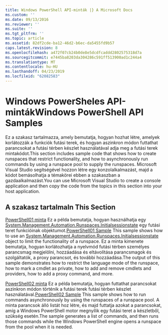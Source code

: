 ```yaml
---
title: Windows PowerShell API-minták |} A Microsoft Docs
ms.custom: ''
ms.date: 09/13/2016
ms.reviewer: ''
ms.suite: ''
ms.tgt_pltfrm: ''
ms.topic: article
ms.assetid: 82df2cde-ba12-46d2-b6ec-da5455fd9b57
caps.latest.revision: 8
ms.openlocfilehash: a472f07cb24b0de8e5dcdfcaddd2802575318d7a
ms.sourcegitcommit: e7445ba8203da304286c591ff513900ad1c244a4
ms.translationtype: MT
ms.contentlocale: hu-HU
ms.lasthandoff: 04/23/2019
ms.locfileid: "62082583"
---
```

# <a name="windows-powershell-api-samples"></a><span data-ttu-id="6d55b-102">Windows PowerSheles API-minták</span><span class="sxs-lookup"><span data-stu-id="6d55b-102">Windows PowerShell API Samples</span></span>

<span data-ttu-id="6d55b-103">Ez a szakasz tartalmazza, amely bemutatja, hogyan hozhat létre, amelyek korlátozzák a funkciók futási terek, és hogyan aszinkron módon futtathat parancsokat a futási térben készlet használatával adja meg a futási terek mintakódot.</span><span class="sxs-lookup"><span data-stu-id="6d55b-103">This section includes sample code that shows how to create runspaces that restrict functionality, and how to asynchronously run commands by using a runspace pool to supply the runspaces.</span></span> <span data-ttu-id="6d55b-104">Microsoft Visual Studio segítségével hozzon létre egy konzolalkalmazást, majd a kódot bemásolhatja a témakörei ebben a szakaszban a gazdaalkalmazást.</span><span class="sxs-lookup"><span data-stu-id="6d55b-104">You can use Microsoft Visual Studio to create a console application and then copy the code from the topics in this section into your host application.</span></span>

## <a name="in-this-section"></a><span data-ttu-id="6d55b-105">A szakasz tartalma</span><span class="sxs-lookup"><span data-stu-id="6d55b-105">In This Section</span></span>

<span data-ttu-id="6d55b-106">[PowerShell01 minta](./windows-powershell01-sample.md) Ez a példa bemutatja, hogyan használhatja egy [System.Management.Automation.Runspaces.Initialsessionstate](/dotnet/api/System.Management.Automation.Runspaces.InitialSessionState) egy futási teret funkcióinak objektumot.</span><span class="sxs-lookup"><span data-stu-id="6d55b-106">[PowerShell01 Sample](./windows-powershell01-sample.md) This sample shows how to use an [System.Management.Automation.Runspaces.Initialsessionstate](/dotnet/api/System.Management.Automation.Runspaces.InitialSessionState) object to limit the functionality of a runspace.</span></span> <span data-ttu-id="6d55b-107">Ez a minta kimenete bemutatja, hogyan korlátozhatja a nyelvmód futási térben személyes parancsmag megjelölni, hozzáadása és eltávolítása parancsmagok és szolgáltatók, a proxy parancsot, és további hozzáadása.</span><span class="sxs-lookup"><span data-stu-id="6d55b-107">The output of this sample demonstrates how to restrict the language mode of the runspace, how to mark a cmdlet as private, how to add and remove cmdlets and providers, how to add a proxy command, and more.</span></span>

<span data-ttu-id="6d55b-108">[PowerShell02 minta](./windows-powershell02-sample.md) Ez a példa bemutatja, hogyan futtathat parancsokat aszinkron módon történik a futási terek futási térben készlet használatával.</span><span class="sxs-lookup"><span data-stu-id="6d55b-108">[PowerShell02 Sample](./windows-powershell02-sample.md) This sample shows how to run commands asynchronously by using the runspaces of a runspace pool.</span></span> <span data-ttu-id="6d55b-109">A minta parancsok álló listát hoz létre, és majd futtatja azokat a parancsokat, amíg a Windows PowerShell motor megnyílik egy futási teret a készletből, szükség esetén.</span><span class="sxs-lookup"><span data-stu-id="6d55b-109">The sample generates a list of commands, and then runs those commands while the Windows PowerShell engine opens a runspace from the pool when it is needed.</span></span>